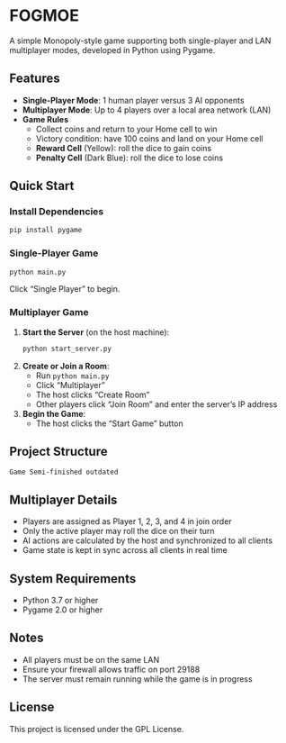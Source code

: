 # FOGMOE

A simple Monopoly-style game supporting both single-player and LAN multiplayer modes, developed in Python using Pygame.

## Features

- **Single-Player Mode**: 1 human player versus 3 AI opponents  
- **Multiplayer Mode**: Up to 4 players over a local area network (LAN)  
- **Game Rules**  
  - Collect coins and return to your Home cell to win  
  - Victory condition: have 100 coins and land on your Home cell  
  - **Reward Cell** (Yellow): roll the dice to gain coins  
  - **Penalty Cell** (Dark Blue): roll the dice to lose coins  

## Quick Start

### Install Dependencies

```bash
pip install pygame
```

### Single-Player Game

```bash
python main.py
```

Click “Single Player” to begin.

### Multiplayer Game

1. **Start the Server** (on the host machine):
   ```bash
   python start_server.py
   ```
2. **Create or Join a Room**:
   - Run `python main.py`
   - Click “Multiplayer”
   - The host clicks “Create Room”
   - Other players click “Join Room” and enter the server’s IP address
3. **Begin the Game**:
   - The host clicks the “Start Game” button

## Project Structure

```
Game Semi-finished outdated
```

## Multiplayer Details

- Players are assigned as Player 1, 2, 3, and 4 in join order  
- Only the active player may roll the dice on their turn  
- AI actions are calculated by the host and synchronized to all clients  
- Game state is kept in sync across all clients in real time  

## System Requirements

- Python 3.7 or higher  
- Pygame 2.0 or higher  

## Notes

- All players must be on the same LAN  
- Ensure your firewall allows traffic on port 29188  
- The server must remain running while the game is in progress  

## License

This project is licensed under the GPL License.  
